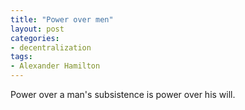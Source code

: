 ```yaml
---
title: "Power over men"
layout: post
categories:
- decentralization
tags:
- Alexander Hamilton
---
```


Power over a man's subsistence is power over his will.